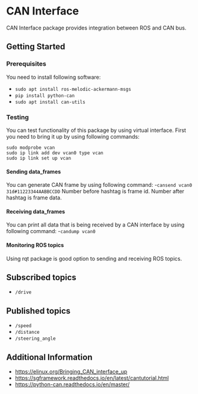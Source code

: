 # CAN Interface
CAN Interface package provides integration between ROS and CAN bus.
## Getting Started

### Prerequisites
You need to install following software:
- `sudo apt install ros-melodic-ackermann-msgs`
- `pip install python-can`
- `sudo apt install can-utils`

### Testing
You can test functionality of this package by using virtual interface.
First you need to bring it up by using following commands:
```
sudo modprobe vcan
sudo ip link add dev vcan0 type vcan
sudo ip link set up vcan
```
#### Sending data_frames
You can generate CAN frame by using following command:
-`cansend vcan0 31d#11223344AABBCCDD`
Number before hashtag is frame id.
Number after hashtag is frame data.

#### Receiving data_frames
You can print all data that is being received by a CAN interface by using following command:
-`candump vcan0`

#### Monitoring ROS topics
Using rqt package is good option to sending and receiving ROS topics.

## Subscribed topics
- `/drive`

## Published topics
- `/speed`
- `/distance`
- `/steering_angle`

## Additional Information
- https://elinux.org/Bringing_CAN_interface_up
- https://sgframework.readthedocs.io/en/latest/cantutorial.html
- https://python-can.readthedocs.io/en/master/
